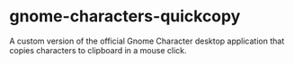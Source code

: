 # gnome-characters-quickcopy
A custom version of the official Gnome Character desktop application that copies characters to clipboard in a mouse click.
